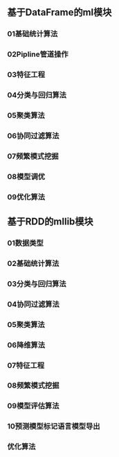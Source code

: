 ## 基于DataFrame的ml模块
### 01基础统计算法
### 02Pipline管道操作
### 03特征工程
### 04分类与回归算法
### 05聚类算法
### 06协同过滤算法
### 07频繁模式挖掘
### 08模型调优
### 09优化算法

## 基于RDD的mllib模块
### 01数据类型
### 02基础统计算法
### 03分类与回归算法
### 04协同过滤算法
### 05聚类算法
### 06降维算法
### 07特征工程
### 08频繁模式挖掘
### 09模型评估算法
### 10预测模型标记语言模型导出
### 优化算法
